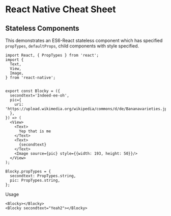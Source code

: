 # React Native Cheat Sheet

## Stateless Components

This demonstrates an ES6-React stateless component which has specified `propTypes`, `defaultProps`, child components with style specified.

```
import React, { PropTypes } from 'react';
import {
  Text,
  View,
  Image,
} from 'react-native';


export const Blocky = ({
  secondtext='Indeed-ee-oh',
  pic={
    uri: 'https://upload.wikimedia.org/wikipedia/commons/d/de/Bananavarieties.jpg',
  },
}) => (
  <View>
    <Text>
      Yep that is me
    </Text>
    <Text>
      {secondtext}
    </Text>
    <Image source={pic} style={{width: 193, height: 50}}/>
  </View>
);

Blocky.propTypes = {
  secondtext: PropTypes.string,
  pic: PropTypes.string,
};
```

Usage

```
<Blocky></Blocky>
<Blocky secondtext="Yeah2"></Blocky>
```
